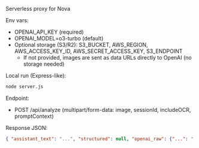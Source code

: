 Serverless proxy for Nova

Env vars:
- OPENAI_API_KEY (required)
- OPENAI_MODEL=o3-turbo (default)
- Optional storage (S3/R2): S3_BUCKET, AWS_REGION, AWS_ACCESS_KEY_ID, AWS_SECRET_ACCESS_KEY, S3_ENDPOINT
  - If not provided, images are sent as data URLs directly to OpenAI (no storage needed)

Local run (Express-like):
```bash
node server.js
```

Endpoint:
- POST /api/analyze (multipart/form-data: image, sessionId, includeOCR, promptContext)

Response JSON:
```json
{ "assistant_text": "...", "structured": null, "openai_raw": {"...": "..."} }
```


